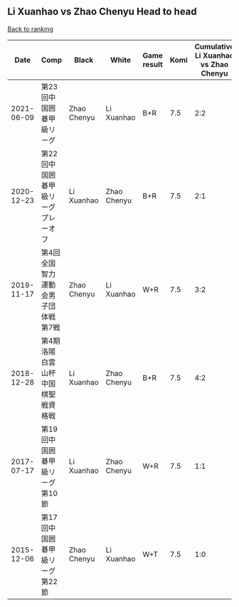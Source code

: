 ## Li Xuanhao vs Zhao Chenyu Head to head

[Back to ranking](../../index.md)




| **Date** | **Comp** | **Black** | **White** | **Game result** | **Komi** | **Cumulative Li Xuanhao vs Zhao Chenyu** | **Li Xuanhao streak** | **Zhao Chenyu streak** | 
| --- | --- | --- | --- | --- | --- | --- | --- | --- |
| 2021-06-09 | 第23回中国囲碁甲級リーグ | Zhao Chenyu | Li Xuanhao | B+R | 7.5 | 2:2 | 0 | 1 | 
| 2020-12-23 | 第22回中国囲碁甲級リーグプレーオフ | Li Xuanhao | Zhao Chenyu | B+R | 7.5 | 2:1 | 1 | 0 | 
| 2019-11-17 | 第4回全国智力運動会男子団体戦第7戦 | Zhao Chenyu | Li Xuanhao | W+R | 7.5 | 3:2 | 1 | 0 | 
| 2018-12-28 | 第4期洛陽白雲山杯中国棋聖戦資格戦 | Li Xuanhao | Zhao Chenyu | B+R | 7.5 | 4:2 | 2 | 0 | 
| 2017-07-17 | 第19回中国囲碁甲級リーグ第10節 | Li Xuanhao | Zhao Chenyu | W+R | 7.5 | 1:1 | 0 | 1 | 
| 2015-12-06 | 第17回中国囲碁甲級リーグ第22節 | Zhao Chenyu | Li Xuanhao | W+T | 7.5 | 1:0 | 1 | 0 |




